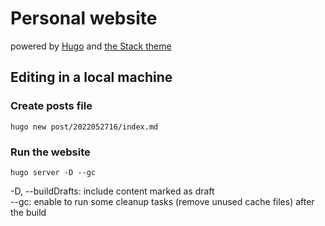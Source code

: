# Personal website

powered by [Hugo](https://gohugo.io) and [the Stack theme](https://github.com/CaiJimmy/hugo-theme-stack)

## Editing in a local machine

### Create posts file

```
hugo new post/2022052716/index.md
```

### Run the website

```
hugo server -D --gc
```

-D, --buildDrafts: include content marked as draft  
--gc: enable to run some cleanup tasks (remove unused cache files) after the build